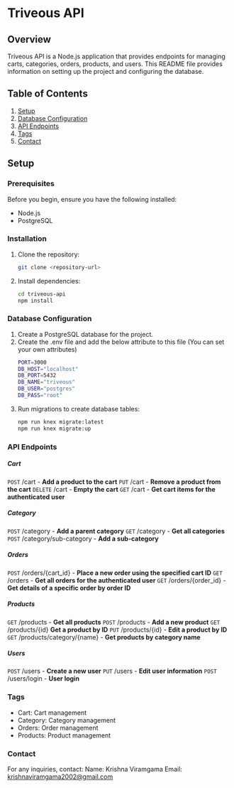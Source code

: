 # Triveous API

## Overview

Triveous API is a Node.js application that provides endpoints for managing carts, categories, orders, products, and users. This README file provides information on setting up the project and configuring the database.

## Table of Contents

1. [Setup](#setup)
2. [Database Configuration](#database-configuration)
3. [API Endpoints](#api-endpoints)
4. [Tags](#tags)
5. [Contact](#contact)

## Setup

### Prerequisites

Before you begin, ensure you have the following installed:

- Node.js
- PostgreSQL

### Installation

1. Clone the repository:
   ```bash
   git clone <repository-url>
2. Install dependencies:
    ```bash
    cd triveous-api
    npm install
### Database Configuration
1. Create a PostgreSQL database for the project.
2. Create the .env file and add the below attribute to this file (You can set your own attributes)
    ```bash
    PORT=3000 
    DB_HOST="localhost"
    DB_PORT=5432
    DB_NAME="triveous"
    DB_USER="postgres"
    DB_PASS="root"
3. Run migrations to create database tables:
    ```bash
    npm run knex migrate:latest
    npm run knex migrate:up
### API Endpoints
##### Cart
`POST` /cart - **Add a product to the cart**
`PUT` /cart - **Remove a product from the cart**
`DELETE` /cart - **Empty the cart**
`GET` /cart - **Get cart items for the authenticated user**
#####  Category
`POST` /category - **Add a parent category**
`GET` /category - **Get all categories**
`POST` /category/sub-category - **Add a sub-category**
##### Orders
`POST` /orders/{cart_id} - **Place a new order using the specified cart ID**
`GET` /orders - **Get all orders for the authenticated user**
`GET` /orders/{order_id} - **Get details of a specific order by order ID**
##### Products
`GET` /products - **Get all products**
`POST` /products - **Add a new product**
`GET` /products/{id} **Get a product by ID** 
`PUT` /products/{id} - **Edit a product by ID** 
`GET` /products/category/{name} - **Get products by category name**
##### Users
`POST` /users - **Create a new user**
`PUT` /users - **Edit user information**
`POST` /users/login - **User login**

### Tags
- Cart: Cart management
- Category: Category management
- Orders: Order management
- Products: Product management
 
### Contact
For any inquiries, contact:
Name: Krishna Viramgama
Email: krishnaviramgama2002@gmail.com

